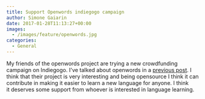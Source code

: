 ```yaml
---
title: Support Openwords indiegogo campaign
author: Simone Gaiarin
date: 2017-01-28T11:13:27+00:00
images:
  - /images/feature/openwords.jpg
categories:
  - General
---
```

My friends of the openwords project are trying a new crowdfunding campaign on Indiegogo. I've talked about openwords in a [previous post][1]. I think that their project is very interesting and being opensource I think it can contribute in making it easier to learn a new language for anyone. I think it deserves some support from whoever is interested in language learning.

[1]: /posts/2015-05-05-support-openwords-kickstarter-campaign 
